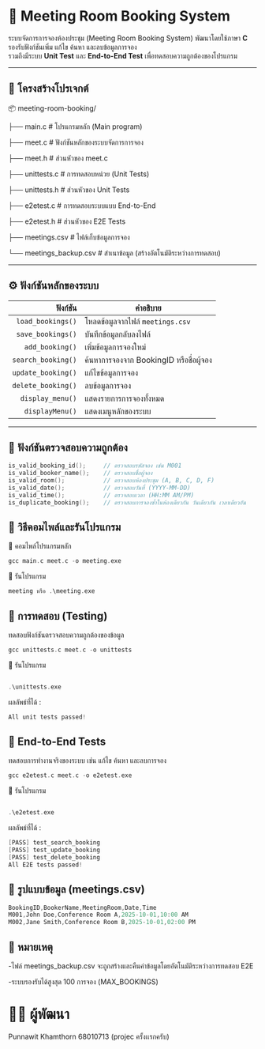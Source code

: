 # 🏢 Meeting Room Booking System

ระบบจัดการการจองห้องประชุม (Meeting Room Booking System) พัฒนาโดยใช้ภาษา **C**  
รองรับฟังก์ชันเพิ่ม แก้ไข ค้นหา และลบข้อมูลการจอง  
รวมถึงมีระบบ **Unit Test** และ **End-to-End Test** เพื่อทดสอบความถูกต้องของโปรแกรม

---

## 📂 โครงสร้างโปรเจกต์

📦 meeting-room-booking/

├── main.c # โปรแกรมหลัก (Main program)

├── meet.c # ฟังก์ชันหลักของระบบจัดการการจอง

├── meet.h # ส่วนหัวของ meet.c

├── unittests.c # การทดสอบหน่วย (Unit Tests)

├── unittests.h # ส่วนหัวของ Unit Tests

├── e2etest.c # การทดสอบระบบแบบ End-to-End

├── e2etest.h # ส่วนหัวของ E2E Tests

├── meetings.csv # ไฟล์เก็บข้อมูลการจอง

└── meetings_backup.csv # สำเนาข้อมูล (สร้างอัตโนมัติระหว่างการทดสอบ)


---

## ⚙️ ฟังก์ชันหลักของระบบ

| ฟังก์ชัน | คำอธิบาย |
|----------:|-----------|
| `load_bookings()` | โหลดข้อมูลจากไฟล์ `meetings.csv` |
| `save_bookings()` | บันทึกข้อมูลกลับลงไฟล์ |
| `add_booking()` | เพิ่มข้อมูลการจองใหม่ |
| `search_booking()` | ค้นหาการจองจาก BookingID หรือชื่อผู้จอง |
| `update_booking()` | แก้ไขข้อมูลการจอง |
| `delete_booking()` | ลบข้อมูลการจอง |
| `display_menu()` | แสดงรายการการจองทั้งหมด |
| `displayMenu()` | แสดงเมนูหลักของระบบ |

---

## 🧩 ฟังก์ชันตรวจสอบความถูกต้อง

```c
is_valid_booking_id();     // ตรวจสอบรหัสจอง เช่น M001
is_valid_booker_name();    // ตรวจสอบชื่อผู้จอง
is_valid_room();           // ตรวจสอบห้องประชุม (A, B, C, D, F)
is_valid_date();           // ตรวจสอบวันที่ (YYYY-MM-DD)
is_valid_time();           // ตรวจสอบเวลา (HH:MM AM/PM)
is_duplicate_booking();    // ตรวจสอบการจองซ้ำในห้องเดียวกัน วันเดียวกัน เวลาเดียวกัน


```

## 🧠 วิธีคอมไพล์และรันโปรแกรม

🔹 คอมไพล์โปรแกรมหลัก

```c
gcc main.c meet.c -o meeting.exe


```

🔹 รันโปรแกรม

```c
meeting หรือ .\meeting.exe

```

## 🧪 การทดสอบ (Testing)

ทดสอบฟังก์ชันตรวจสอบความถูกต้องของข้อมูล

```c
gcc unittests.c meet.c -o unittests

```

🔹 รันโปรแกรม

```c

.\unittests.exe

```
ผลลัพธ์ที่ได้ :

```c
All unit tests passed!

```
## 🔹 End-to-End Tests

ทดสอบการทำงานจริงของระบบ เช่น แก้ไข ค้นหา และลบการจอง

```c
gcc e2etest.c meet.c -o e2etest.exe

```

🔹 รันโปรแกรม

```c

.\e2etest.exe

```

ผลลัพธ์ที่ได้ :

```c
[PASS] test_search_booking
[PASS] test_update_booking
[PASS] test_delete_booking
All E2E tests passed!

```

## 💾 รูปแบบข้อมูล (meetings.csv)

```c
BookingID,BookerName,MeetingRoom,Date,Time
M001,John Doe,Conference Room A,2025-10-01,10:00 AM
M002,Jane Smith,Conference Room B,2025-10-01,02:00 PM

```
## 🧹 หมายเหตุ

-ไฟล์ meetings_backup.csv จะถูกสร้างและคืนค่าข้อมูลโดยอัตโนมัติระหว่างการทดสอบ E2E

-ระบบรองรับได้สูงสุด 100 การจอง (MAX_BOOKINGS)

# 👨‍💻 ผู้พัฒนา

Punnawit Khamthorn 68010713 (projec ครั้งเเรกครับ)
